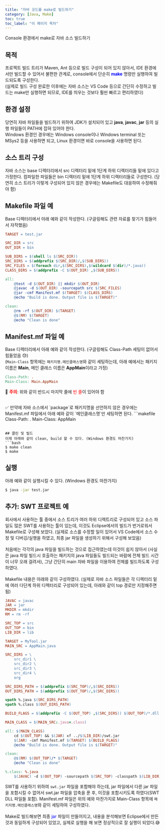 ```yaml
---
title: "자바 코드를 make로 빌드하기"
category: [Java, Make]
toc: true
toc_label: "이 페이지 목차"
---
```


Console 환경에서 make로 자바 소스 빌드하기


## 목적
프로젝트 빌드 트리가 Maven, Ant 등으로 빌드 구성이 되어 있지 않아서, IDE 환경에서만 빌드할 수 있어서 불편한 관계로, console에서 단순히 <span style="color:blue">**make**</span> 명령만 실행하여 빌드되도록 구성한다.  
(실제로 빌드 구성 완료한 이후에는 자바 소스는 VS Code 등으로 간단히 수정하고 빌드는 make만 실행하면 되므로, IDE를 띄우는 것보다 훨씬 빠르고 편리하였다) 

## 환경 설정
당연히 자바 파일들을 빌드하기 위하여 JDK가 설치되어 있고 **java**, **javac**, **jar** 등의 실행 파일들이 PATH에 잡혀 있어야 한다.  
Windows 환경인 경우에는 Windows console이나 Windows terminal 또는 MSys2 등을 사용하면 되고, Linux 환경이면 바로 console을 사용하면 된다.

## 소스 트리 구성
자바 소스는 base 디렉터리에서 src 디렉터리 밑에 1단계 하위 디렉터리들 밑에 있다고 가정한다. 컴파일한 파일들은 bin 디렉터리 밑에 1단계 하위 디렉터리들로 구성한다. (당연히 소스 트리가 이렇게 구성되어 있지 않은 경우에는 Makefile도 대응하여 수정해줘야 함)

## Makefile 파일 예
Base 디렉터리에서 아래 예와 같이 작성한다. (구글링해도 관련 자료를 찾기가 힘들어서 자작했음)
```makefile
TARGET = test.jar

SRC_DIR = src
OUT_DIR = bin

SUB_DIRS = $(shell ls $(SRC_DIR))
SRC_DIRS = $(addprefix $(SRC_DIR)/,$(SUB_DIRS))
SRC_FILES = $(foreach dir,$(SRC_DIRS),$(wildcard $(dir)/*.java))
CLASS_DIRS = $(addprefix -C $(OUT_DIR) ,$(SUB_DIRS))

all:
    @test -d $(OUT_DIR) || mkdir $(OUT_DIR)
    @javac -d $(OUT_DIR) -sourcepath src $(SRC_FILES)
    @jar -cmf Manifest.mf $(TARGET) $(CLASS_DIRS)
    @echo "Build is done. Output file is $(TARGET)"

clean:
    @rm -rf $(OUT_DIR) $(TARGET)
    @$(RM) $(TARGET)
    @echo "Clean is done"
```

## Manifest.mf 파일 예
Base 디렉터리에서 아래 예와 같이 작성한다. (구글링해도 Class-Path 세팅이 없어서 힘들었음 😓)  
(`Main-Class` 항목에는 `패키지명.메인클래스명`와 같이 세팅하는데, 아래 예에서는 패키지 이름은 **Main**, 메인 클래스 이름은 **AppMain**이라고 가정)
```makefile
Class-Path: .
Main-Class: Main.AppMain

```
🚩 <span style="color:red">**주의**</span>: 위와 같이 반드시 마지막 줄에 <span style="color:red">빈 줄</span>이 있어야 함

<br>
✅ 만약에 자바 소스에서 `package`로 패키지명을 선언하지 않은 경우에는 Manifest.mf 파일에서 아래 예와 같이 `메인클래스명`만 세팅하면 된다.
```makefile
Class-Path: .
Main-Class: AppMain

```

## 클린 및 빌드
이제 아래와 같이 clean, build 할 수 있다. (Windows 환경도 마찬가지)
```bash
$ make clean
$ make
```

## 실행
아래 예와 같이 실행시킬 수 있다. (Windows 환경도 마찬가지)
```bash
$ java -jar test.jar
```

## 추가: SWT 프로젝트 예
회사에서 사용하는 툴 중에서 소스 트리가 여러 하위 디렉트리로 구성되어 있고 소스 파일도 많은 SWT를 사용하는 툴이 있는데, 이것도 Eclipse에서의 빌드가 번거로워서 Makefile로 구성해 보았다. (실제로 소스를 수정할 일이 있어서 VS Code에서 소스 수정 및 디버깅/실행을 하였고, 최종 jar 파일을 생성하기 위해서 구성해 보았음)  
<br>
처음에는 각각의 java 파일을 빌드하는 것으로 접근하였는데 이것이 쉽지 않아서 (사실은 java 파일 빌드시 호출하는 패키지의 java 파일들도 빌드되는 바람에 전체 빌드 시간이 너무 오래 걸려서), 그냥 간단히 main 자바 파일을 이용하여 전체를 빌드하도록 구성하였다.  
<br>
Makefile 내용은 아래와 같이 구성하였다. (실제로 자바 소스 파일들은 각 디렉터리 밑에 여러 다단계 하위 디렉터리로 구성되어 있는데, 아래와 같이 top 경로만 지정해주면 됨) 
```makefile
JAVAC = javac
JAR = jar
MKDIR = mkdir
RM = rm -rf

SRC_TOP = src
OUT_TOP = bin
LIB_DIR = lib

TARGET = MyTool.jar
MAIN_SRC = AppMain.java

SRC_DIRS = \
	src_dir1 \
	src_dir2 \
	src_dir3 \
	src_dir4 \
	org

SRC_DIRS_PATH = $(addprefix $(SRC_TOP)/,$(SRC_DIRS))
OUT_DIRS_PATH = $(addprefix $(OUT_TOP)/,$(SRC_DIRS))

vpath %.java $(SRC_DIRS_PATH)
vpath %.class $(OUT_DIRS_PATH)

BUILD_FLAGS = $(addprefix -C $(OUT_TOP) ,$(SRC_DIRS)) $(OUT_TOP)/*.dll

MAIN_CLASS = $(MAIN_SRC:.java=.class)

all: $(MAIN_CLASS)
	cd $(OUT_TOP) && $(JAR) xf ../$(LIB_DIR)/swt.jar
	$(JAR) -cmf Manifest.mf $(TARGET) $(BUILD_FLAGS)
	@echo "Build is done. Output file is $(TARGET)"

clean:
	@$(RM) $(OUT_TOP)/* $(TARGET)
	@echo "Clean is done"

%.class: %.java
	$(JAVAC) -d $(OUT_TOP) -sourcepath $(SRC_TOP) -classpath $(LIB_DIR)/* $<
```

SWT를 사용하기 위하여 `swt.jar` 파일을 포함해야 하는데, jar 파일에서 다른 jar 파일을 포함시킬 수 없어서 swt.jar 파일을 압축을 푼 후, 이것을 포함시키도록 하였다(SWT DLL 파일들 포함).
Manifest.mf 파일은 위의 예와 마찬가지로 Main-Class 항목에 `패키지명.메인클래스명`와 같이 세팅하여 구성하였다.  
<br>
Make로 빌드해보면 최종 <span style="color:blue">jar</span> 파일이 만들어지고, 내용을 분석해보면 Eclipse에서 만든 것과 동일하게 구성되어 있었고, 실제로 실행을 해 보면 정상적으로 잘 실행이 되었다.😅
